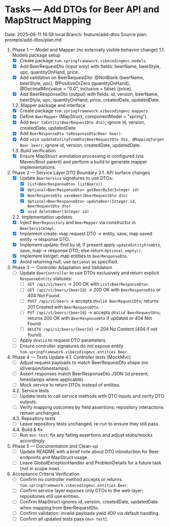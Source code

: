 # Tasks — Add DTOs for Beer API and MapStruct Mapping

Date: 2025-08-11 14:58 local
Branch: feature/add-dtos
Source plan: prompts/add-dtos/plan.md

1. Phase 1 — Model and Mapper (no externally visible behavior change)
   1.1. Models package setup
   - [x] Create package `tom.springframework.vibecodingmvc.models`.
   - [x] Add BeerRequestDto (input only) with fields: beerName, beerStyle, upc, quantityOnHand, price.
   - [x] Add validation on BeerRequestDto: @NotBlank (beerName, beerStyle, upc), @PositiveOrZero (quantityOnHand), @DecimalMin(value = "0.0", inclusive = false) (price).
   - [x] Add BeerResponseDto (output) with fields: id, version, beerName, beerStyle, upc, quantityOnHand, price, createdDate, updatedDate.

   1.2. Mapper package and interface
   - [x] Create package `tom.springframework.vibecodingmvc.mappers`.
   - [x] Define `BeerMapper` (MapStruct, componentModel = "spring").
   - [x] Add `Beer toEntity(BeerRequestDto dto)`; ignore id, version, createdDate, updatedDate.
   - [x] Add `BeerResponseDto toResponseDto(Beer beer)`.
   - [x] Add `void updateEntityFromDto(BeerRequestDto dto, @MappingTarget Beer beer)`; ignore id, version, createdDate, updatedDate.

   1.3. Build verification
   - [x] Ensure MapStruct annotation processing is configured (via Maven/Boot parent) and perform a build to generate mapper implementations.

2. Phase 2 — Service Layer DTO Boundary
   2.1. API surface changes
   - [x] Update `BeerService` signatures to use DTOs:
     - [x] `List<BeerResponseDto> listBeers()`
     - [x] `Optional<BeerResponseDto> getBeerById(Integer id)`
     - [x] `BeerResponseDto saveBeer(BeerRequestDto dto)`
     - [x] `Optional<BeerResponseDto> updateBeer(Integer id, BeerRequestDto dto)`
     - [x] `void deleteBeer(Integer id)`

   2.2. Implementation updates
   - [x] Inject `BeerRepository` and `BeerMapper` via constructor in `BeerServiceImpl`.
   - [x] Implement create: map request DTO -> entity, save, map saved entity -> response DTO.
   - [x] Implement update: find by id; if present apply `updateEntityFromDto`, save, map -> response DTO; else return `Optional.empty()`.
   - [x] Implement list/get: map entities to `BeerResponseDto`.
   - [x] Avoid returning null; use `Optional` as specified.

3. Phase 3 — Controller Adaptation and Validation
   - [ ] Update `BeerController` to use DTOs exclusively and return explicit `ResponseEntity` statuses:
     - [ ] `GET /api/v1/beers` → 200 OK with `List<BeerResponseDto>`.
     - [ ] `GET /api/v1/beers/{beerId}` → 200 OK with `BeerResponseDto` or 404 Not Found.
     - [ ] `POST /api/v1/beers` → accepts `@Valid BeerRequestDto`; returns 201 Created with `BeerResponseDto`.
     - [ ] `PUT /api/v1/beers/{beerId}` → accepts `@Valid BeerRequestDto`; returns 200 OK with `BeerResponseDto` if updated or 404 Not Found.
     - [ ] `DELETE /api/v1/beers/{beerId}` → 204 No Content (404 if not found).
   - [ ] Apply `@Valid` to request DTO parameters.
   - [ ] Ensure controller signatures do not expose entity `tom.springframework.vibecodingmvc.entities.Beer`.

4. Phase 4 — Tests Update
   4.1. Controller tests (MockMvc)
   - [ ] Adjust request payloads to match BeerRequestDto shape (no id/version/timestamps).
   - [ ] Assert responses match BeerResponseDto JSON (id present; timestamps where applicable).
   - [ ] Mock service to return DTOs instead of entities.

   4.2. Service tests
   - [ ] Update tests to call service methods with DTO inputs and verify DTO outputs.
   - [ ] Verify mapping outcomes by field assertions; repository interactions remain unchanged.

   4.3. Repository tests
   - [ ] Leave repository tests unchanged; re-run to ensure they still pass.

   4.4. Build & fix
   - [ ] Run `mvn test`; fix any failing assertions and adjust stubs/mocks accordingly.

5. Phase 5 — Documentation and Clean-up
   - [ ] Update README with a brief note about DTO introduction for Beer endpoints and MapStruct usage.
   - [ ] Leave GlobalExceptionHandler and ProblemDetails for a future task (not in scope now).

6. Acceptance Criteria Verification
   - [ ] Confirm no controller method accepts or returns `tom.springframework.vibecodingmvc.entities.Beer`.
   - [ ] Confirm service layer exposes only DTOs to the web layer; repositories still use entities.
   - [ ] Confirm MapStruct ignores id, version, createdDate, updatedDate when mapping from BeerRequestDto.
   - [ ] Confirm validation: invalid payloads yield 400 via default handling.
   - [ ] Confirm all updated tests pass (`mvn test`).
